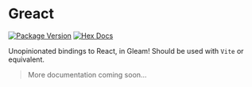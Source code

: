 # Greact

[![Package Version](https://img.shields.io/hexpm/v/greact)](https://hex.pm/packages/greact)
[![Hex Docs](https://img.shields.io/badge/hex-docs-ffaff3)](https://hexdocs.pm/greact/)

Unopinionated bindings to React, in Gleam! Should be used with `Vite` or equivalent.

> More documentation coming soon…
